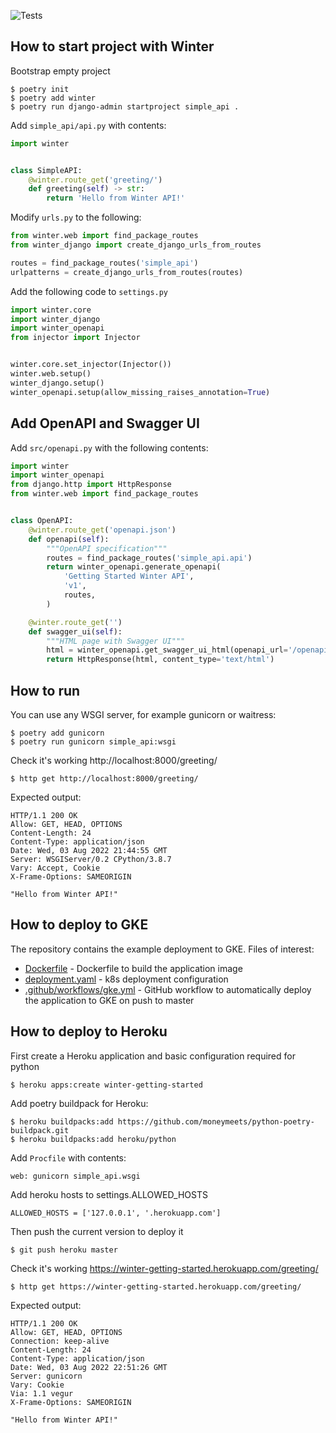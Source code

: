 ![Tests](https://github.com/WinterFramework/winter-getting-started/actions/workflows/test.yml/badge.svg?event=push)

How to start project with Winter
--------------------------------
Bootstrap empty project
```shell
$ poetry init
$ poetry add winter
$ poetry run django-admin startproject simple_api .
```

Add `simple_api/api.py` with contents:
```python
import winter


class SimpleAPI:
    @winter.route_get('greeting/')
    def greeting(self) -> str:
        return 'Hello from Winter API!'
```

Modify `urls.py` to the following:
```python
from winter.web import find_package_routes
from winter_django import create_django_urls_from_routes

routes = find_package_routes('simple_api')
urlpatterns = create_django_urls_from_routes(routes)

```

Add the following code to `settings.py`
```python
import winter.core
import winter_django
import winter_openapi
from injector import Injector


winter.core.set_injector(Injector())
winter.web.setup()
winter_django.setup()
winter_openapi.setup(allow_missing_raises_annotation=True)
```

Add OpenAPI and Swagger UI
--------------------------

Add `src/openapi.py` with the following contents:
```python
import winter
import winter_openapi
from django.http import HttpResponse
from winter.web import find_package_routes


class OpenAPI:
    @winter.route_get('openapi.json')
    def openapi(self):
        """OpenAPI specification"""
        routes = find_package_routes('simple_api.api')
        return winter_openapi.generate_openapi(
            'Getting Started Winter API',
            'v1',
            routes,
        )

    @winter.route_get('')
    def swagger_ui(self):
        """HTML page with Swagger UI"""
        html = winter_openapi.get_swagger_ui_html(openapi_url='/openapi.json')
        return HttpResponse(html, content_type='text/html')

```

How to run
----------

You can use any WSGI server, for example gunicorn or waitress:

```shell
$ poetry add gunicorn
$ poetry run gunicorn simple_api:wsgi
```

Check it's working http://localhost:8000/greeting/

```shell
$ http get http://localhost:8000/greeting/
```

Expected output:
```
HTTP/1.1 200 OK
Allow: GET, HEAD, OPTIONS
Content-Length: 24
Content-Type: application/json
Date: Wed, 03 Aug 2022 21:44:55 GMT
Server: WSGIServer/0.2 CPython/3.8.7
Vary: Accept, Cookie
X-Frame-Options: SAMEORIGIN

"Hello from Winter API!"
```

How to deploy to GKE
--------------------

The repository contains the example deployment to GKE. Files of interest:
- [Dockerfile](Dockerfile) - Dockerfile to build the application image
- [deployment.yaml](deployment.yaml) - k8s deployment configuration
- [.github/workflows/gke.yml](.github/workflows/gke.yml) - GitHub workflow to automatically deploy the application to GKE on push to master

How to deploy to Heroku
-----------------------
First create a Heroku application and basic configuration required for python

```shell
$ heroku apps:create winter-getting-started
```

Add poetry buildpack for Heroku:
```shell
$ heroku buildpacks:add https://github.com/moneymeets/python-poetry-buildpack.git
$ heroku buildpacks:add heroku/python
```

Add `Procfile` with contents:
```
web: gunicorn simple_api.wsgi
```

Add heroku hosts to settings.ALLOWED_HOSTS
```
ALLOWED_HOSTS = ['127.0.0.1', '.herokuapp.com']
```

Then push the current version to deploy it

```shell
$ git push heroku master
```

Check it's working https://winter-getting-started.herokuapp.com/greeting/
```shell
$ http get https://winter-getting-started.herokuapp.com/greeting/
```

Expected output:
```
HTTP/1.1 200 OK 
Allow: GET, HEAD, OPTIONS
Connection: keep-alive
Content-Length: 24
Content-Type: application/json
Date: Wed, 03 Aug 2022 22:51:26 GMT
Server: gunicorn
Vary: Cookie
Via: 1.1 vegur
X-Frame-Options: SAMEORIGIN

"Hello from Winter API!"
```

